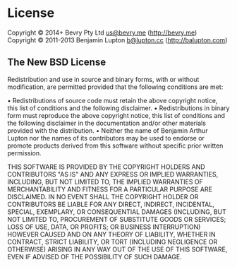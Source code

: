 
# License

Copyright &copy; 2014+ Bevry Pty Ltd <us@bevry.me> (http://bevry.me)
<br/>Copyright &copy; 2011-2013 Benjamin Lupton <b@lupton.cc> (http://balupton.com)

## The New BSD License

Redistribution and use in source and binary forms, with or without modification, are permitted provided that the following conditions are met:

  • Redistributions of source code must retain the above copyright notice, this list of conditions and the following disclaimer.
  • Redistributions in binary form must reproduce the above copyright notice, this list of conditions and the following disclaimer in the documentation and/or other materials provided with the distribution.
  • Neither the name of Benjamin Arthur Lupton nor the names of its contributors may be used to endorse or promote products derived from this software without specific prior written permission.

THIS SOFTWARE IS PROVIDED BY THE COPYRIGHT HOLDERS AND CONTRIBUTORS "AS IS" AND ANY EXPRESS OR IMPLIED WARRANTIES, INCLUDING, BUT NOT LIMITED TO, THE IMPLIED WARRANTIES OF MERCHANTABILITY AND FITNESS FOR A PARTICULAR PURPOSE ARE DISCLAIMED. IN NO EVENT SHALL THE COPYRIGHT HOLDER OR CONTRIBUTORS BE LIABLE FOR ANY DIRECT, INDIRECT, INCIDENTAL, SPECIAL, EXEMPLARY, OR CONSEQUENTIAL DAMAGES (INCLUDING, BUT NOT LIMITED TO, PROCUREMENT OF SUBSTITUTE GOODS OR SERVICES; LOSS OF USE, DATA, OR PROFITS; OR BUSINESS INTERRUPTION) HOWEVER CAUSED AND ON ANY THEORY OF LIABILITY, WHETHER IN CONTRACT, STRICT LIABILITY, OR TORT (INCLUDING NEGLIGENCE OR OTHERWISE) ARISING IN ANY WAY OUT OF THE USE OF THIS SOFTWARE, EVEN IF ADVISED OF THE POSSIBILITY OF SUCH DAMAGE.
